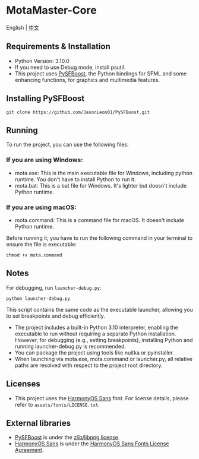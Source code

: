 # MotaMaster-Core

English | [中文](README-CN.md)

## Requirements & Installation
- Python Version: 3.10.0
- If you need to use Debug mode, install psutil.
- This project uses [PySFBoost](https://github.com/JasonLeon01/PySFBoost), the Python bindings for SFML and some enhancing functions, for graphics and multimedia features.

## Installing PySFBoost
```
git clone https://github.com/JasonLeon01/PySFBoost.git
```

## Running
To run the project, you can use the following files:

### If you are using Windows:
- mota.exe: This is the main executable file for Windows, including python runtime. You don't have to install Python to run it.
- mota.bat: This is a bat file for Windows. It's lighter but doesn't include Python runtime.

### If you are using macOS:
- mota.command: This is a command file for macOS. It doesn't include Python runtime.

Before running it, you have to run the following command in your terminal to ensure the file is executable:

```shell
chmod +x mota.command
```

## Notes
For debugging, run `launcher-debug.py`:

```
python launcher-debug.py
```

This script contains the same code as the executable launcher, allowing you to set breakpoints and debug efficiently.

- The project includes a built-in Python 3.10 interpreter, enabling the executable to run without requiring a separate Python installation. However, for debugging (e.g., setting breakpoints), installing Python and running launcher-debug.py is recommended.
- You can package the project using tools like nuitka or pyinstaller.
- When launching via mota.exe, mota.command or launcher.py, all relative paths are resolved with respect to the project root directory.

## Licenses
- This project uses the [HarmonyOS Sans](https://developer.huawei.com/images/download/general/HarmonyOS-Sans.zip) font. For license details, please refer to `assets/fonts/LICENSE.txt`.

## External libraries
- [PySFBoost](https://github.com/JasonLeon01/PySFBoost) is under the [zlib/libpng license](https://opensource.org/licenses/Zlib).
- [HarmonyOS Sans](https://developer.huawei.com/images/download/general/HarmonyOS-Sans.zip) is under the [HarmonyOS Sans Fonts License Agreement](assets/fonts/LICENSE.txt).
